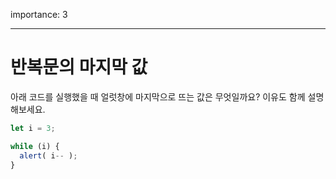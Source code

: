 importance: 3

---

# 반복문의 마지막 값

아래 코드를 실행했을 때 얼럿창에 마지막으로 뜨는 값은 무엇일까요? 이유도 함께 설명해보세요.

```js
let i = 3;

while (i) {
  alert( i-- );
}
```
